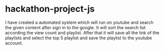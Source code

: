 # hackathon-project-js

I have created a automated system which will run on youtube and search the given content after sign in to the google.
It will sort the search list according the view count and playlist.
After that it will save all the link of the playlists and select the top 5 playlist and save the playlist to the youtube account. 
